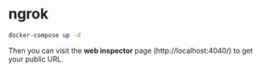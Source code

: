 # ngrok

```bash
docker-compose up -d
```

Then you can visit the **web inspector** page (http://localhost:4040/) to get your public URL.
